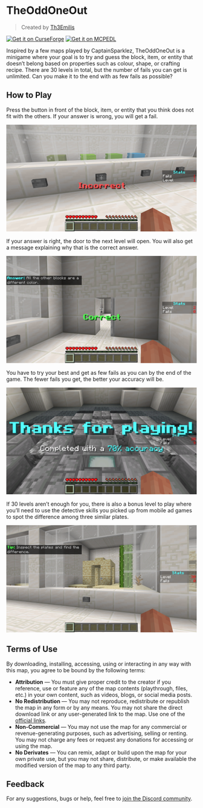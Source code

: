 # TheOddOneOut

> Created by [Th3Emilis](https://github.com/th3emilis)

<a href="https://curseforge.com/minecraft-bedrock/maps/theoddoneout/download"><img src="https://github.com/user-attachments/assets/c7a0cfb3-24bc-4363-a757-903e2d80ca42" height="56" alt="Get it on CurseForge"></a>
<a href="https://mcpedl.com/theoddoneout/#downloads"><img src="https://github.com/user-attachments/assets/8d2314e9-8706-40e5-aabc-53adc1abe75f" height="56" alt="Get it on MCPEDL"></a>

Inspired by a few maps played by CaptainSparklez, TheOddOneOut is a minigame where your goal is to try and guess the block, item, or entity that doesn’t belong based on properties such as colour, shape, or crafting recipe. There are 30 levels in total, but the number of fails you can get is unlimited. Can you make it to the end with as few fails as possible?

## How to Play

Press the button in front of the block, item, or entity that you think does not fit with the others. If your answer is wrong, you will get a fail.

![A screenshot of the message “Incorrect” after a wrong guess. The “Fails” counter in the “Stats” scoreboard shows “1”.](assets/screenshot_0.png)

If your answer is right, the door to the next level will open. You will also get a message explaining why that is the correct answer.

![A screenshot of the message “Correct” after a right guess. The door to the next level is open, and a chat message explains: “All the other blocks are a different color.”](assets/screenshot_1.png)

You have to try your best and get as few fails as you can by the end of the game. The fewer fails you get, the better your accuracy will be.

![A screenshot of the message “Thanks for playing! Completed with a 70% accuracy” after finishing all 30 levels.](assets/screenshot_2.png)

If 30 levels aren’t enough for you, there is also a bonus level to play where you’ll need to use the detective skills you picked up from mobile ad games to spot the difference among three similar plates.

![A screenshot of the bonus level, featuring three nearly identical plates, each containing a desert well and a cactus.](assets/screenshot_3.png)

## Terms of Use

By downloading, installing, accessing, using or interacting in any way with this map, you agree to be bound by the following terms:
- **Attribution** — You must give proper credit to the creator if you reference, use or feature any of the map contents (playthrough, files, etc.) in your own content, such as videos, blogs, or social media posts.
- **No Redistribution** — You may not reproduce, redistribute or republish the map in any form or by any means. You may not share the direct download link or any user-generated link to the map. Use one of the [official links](https://github.com/th3emilis/theoddoneout/blob/main/OFFICIAL_LINKS.md).
- **Non-Commercial** — You may not use the map for any commercial or revenue-generating purposes, such as advertising, selling or renting. You may not charge any fees or request any donations for accessing or using the map.
- **No Derivates** — You can remix, adapt or build upon the map for your own private use, but you may not share, distribute, or make available the modified version of the map to any third party.

## Feedback

For any suggestions, bugs or help, feel free to [join the Discord community](https://discord.gg/skqthyTkBQ).
